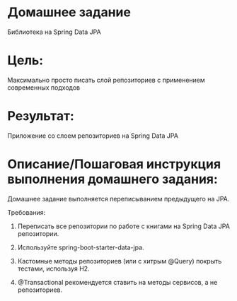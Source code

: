 # Домашнее задание
Библиотека на Spring Data JPA

# Цель:
Максимально просто писать слой репозиториев с применением современных подходов

# Результат: 
Приложение со слоем репозиториев на Spring Data JPA


# Описание/Пошаговая инструкция выполнения домашнего задания:

Домашнее задание выполняется переписыванием предыдущего на JPA.

Требования:

1. Переписать все репозитории по работе с книгами на Spring Data JPA репозитории.

2. Используйте spring-boot-starter-data-jpa.

3. Кастомные методы репозиториев (или с хитрым @Query) покрыть тестами, используя H2.

4. @Transactional рекомендуется ставить на методы сервисов, а не репозиториев.